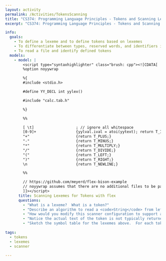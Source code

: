 ```yaml
---
layout: activity
permalink: /Activities/TokensScanning
title: "CS374: Programming Language Principles - Tokens and Scanning Lexemes"
excerpt: "CS374: Programming Language Principles - Tokens and Scanning Lexemes"

info: 
  goals: 
    - To define a lexeme and to define tokens based on lexemes
    - To differentiate between types, reserved words, and identifiers in a scanner
    - To read a file and identify defined tokens
  models:
    - model: |
        <script type="syntaxhighlighter" class="brush: cpp"><![CDATA[
        %option noyywrap       

        %{
        #include <stdio.h>

        #define YY_DECL int yylex()

        #include "calc.tab.h"

        %}

        %%

        [ \t]	                ; // ignore all whitespace
        [0-9]+		            {yylval.ival = atoi(yytext); return T_INT;}
        "+"		                {return T_PLUS;}
        "-"		                {return T_MINUS;}
        "*"		                {return T_MULTIPLY;}
        "/"		                {return T_DIVIDE;}
        "("		                {return T_LEFT;}
        ")"		                {return T_RIGHT;}
        \n                      {return T_NEWLINE;}

        %%

        // https://github.com/meyerd/flex-bison-example
        // noyywrap assumes that there are no additional files to be parsed
        ]]></script> 
      title: Scanning Lexemes for Tokens with flex
      questions:
        - "What is a lexeme?  What is a token?"
        - "Describe an algorithm to read a <code>String</code> from left to right, returning tokens as they are identified.  What familiar programming construct or paradigm do you see (hint - look at the loop, conditional, and check for the current character!)?"
        - "How would you modify this scanner configuration to support an assignment operator and an identifier (variable) token?"
        - "Notice the actual text of the token is not typically returned directly by the scanner.  Rather, it is stored in a variable (here, <code>yylval</code>).  What is returned instead, and why not simply return <code>yytext</code> directly?"
        - "Sketch the symbol table for the lexemes above.  For each token type, assign a constant value to the type, and describe the type and format of the resulting token value."
      
tags:
  - tokens
  - lexemes
  - scanner
  
---
```


